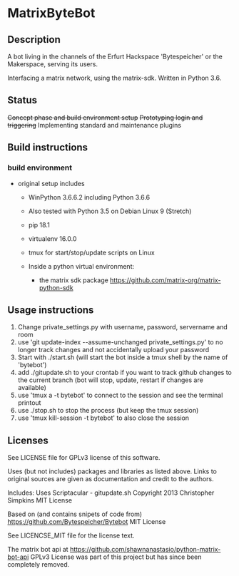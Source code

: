 # MatrixByteBot
## Description
 A bot living in the channels of the Erfurt Hackspace 'Bytespeicher' or the Makerspace,
 serving its users.

 Interfacing a matrix network, using the matrix-sdk.
 Written in Python 3.6.

## Status
~~Concept phase and build environment setup~~
~~Prototyping login and triggering~~
Implementing standard and maintenance plugins

## Build instructions
### build environment
- original setup includes
  - WinPython 3.6.6.2 including Python 3.6.6
  - Also tested with Python 3.5 on Debian Linux 9 (Stretch)
  - pip 18.1
  - virtualenv 16.0.0
  - tmux for start/stop/update scripts on Linux
  
  - Inside a python virtual environment:
    - the matrix sdk package https://github.com/matrix-org/matrix-python-sdk 

## Usage instructions
1. Change private_settings.py with username, password, servername and room
2. use 'git update-index --assume-unchanged private_settings.py' to no longer track changes and not accidentally upload your password
3. Start with ./start.sh (will start the bot inside a tmux shell by the name of 'bytebot')
4. add ./gitupdate.sh to your crontab if you want to track github changes to the current branch (bot will stop, update, restart if changes are available)
5. use 'tmux a -t bytebot' to connect to the session and see the terminal printout
6. use ./stop.sh to stop the process (but keep the tmux session)
7. use 'tmux kill-session -t bytebot' to also close the session

## Licenses
See LICENSE file for GPLv3 license of this software.

Uses (but not includes) packages and libraries as listed above.
Links to original sources are given as documentation and credit to the authors.

Includes:
Uses Scriptacular - gitupdate.sh
Copyright 2013 Christopher Simpkins
MIT License

Based on (and contains snipets of code from) 
https://github.com/Bytespeicher/Bytebot
MIT License

See LICENCSE_MIT file for the license text.

The matrix bot api at 
https://github.com/shawnanastasio/python-matrix-bot-api
GPLv3 License
was part of this project but has since been completely removed.
